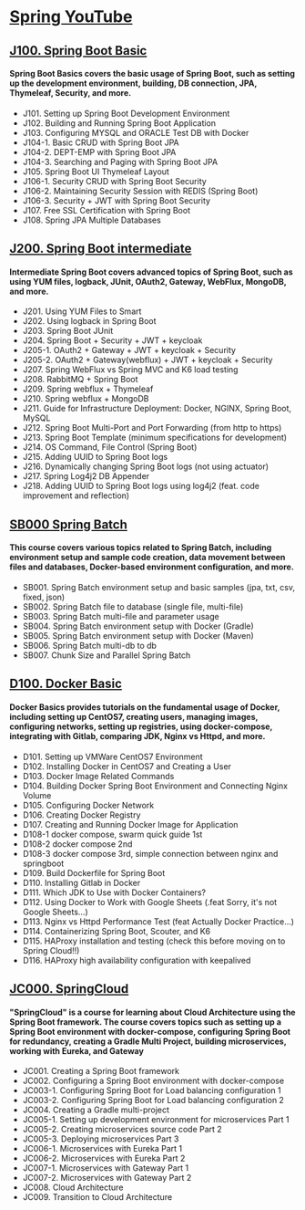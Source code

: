 # [Spring YouTube](https://www.youtube.com/channel/UCwySse_dh9rIxh2aJTgmvLw)

## [J100. Spring Boot Basic](https://www.youtube.com/playlist?list=PLogzC_RPf25E-mfrKvl6jWHU8r1jxCZgq)
#### Spring Boot Basics covers the basic usage of Spring Boot, such as setting up the development environment, building, DB connection, JPA, Thymeleaf, Security, and more.
- J101. Setting up Spring Boot Development Environment
- J102. Building and Running Spring Boot Application
- J103. Configuring MYSQL and ORACLE Test DB with Docker
- J104-1. Basic CRUD with Spring Boot JPA
- J104-2. DEPT-EMP with Spring Boot JPA
- J104-3. Searching and Paging with Spring Boot JPA
- J105. Spring Boot UI Thymeleaf Layout
- J106-1. Security CRUD with Spring Boot Security
- J106-2. Maintaining Security Session with REDIS (Spring Boot)
- J106-3. Security + JWT with Spring Boot Security
- J107. Free SSL Certification with Spring Boot
- J108. Spring JPA Multiple Databases

## [J200. Spring Boot intermediate](https://www.youtube.com/playlist?list=PLogzC_RPf25FXvkWEK4IafUylvWCkPI8i)
#### Intermediate Spring Boot covers advanced topics of Spring Boot, such as using YUM files, logback, JUnit, OAuth2, Gateway, WebFlux, MongoDB, and more.
- J201. Using YUM Files to Smart
- J202. Using logback in Spring Boot
- J203. Spring Boot JUnit
- J204. Spring Boot + Security + JWT + keycloak 
- J205-1. OAuth2 + Gateway + JWT + keycloak + Security
- J205-2. OAuth2 + Gateway(webflux) + JWT + keycloak + Security 
- J207. Spring WebFlux vs Spring MVC and K6 load testing
- J208. RabbitMQ + Spring Boot
- J209. Spring webflux + Thymeleaf
- J210. Spring webflux + MongoDB
- J211. Guide for Infrastructure Deployment: Docker, NGINX, Spring Boot, MySQL
- J212. Spring Boot Multi-Port and Port Forwarding (from http to https)
- J213. Spring Boot Template (minimum specifications for development)
- J214. OS Command, File Control (Spring Boot)
- J215. Adding UUID to Spring Boot logs
- J216. Dynamically changing Spring Boot logs (not using actuator)
- J217. Spring Log4j2 DB Appender
- J218. Adding UUID to Spring Boot logs using log4j2 (feat. code improvement and reflection)

## [SB000 Spring Batch](https://www.youtube.com/playlist?list=PLogzC_RPf25HRSG9aO7qKrwbT-EecUMMR)
#### This course covers various topics related to Spring Batch, including environment setup and sample code creation, data movement between files and databases, Docker-based environment configuration, and more.
- SB001. Spring Batch environment setup and basic samples (jpa, txt, csv, fixed, json)
- SB002. Spring Batch file to database (single file, multi-file)
- SB003. Spring Batch multi-file and parameter usage
- SB004. Spring Batch environment setup with Docker (Gradle)
- SB005. Spring Batch environment setup with Docker (Maven)
- SB006. Spring Batch multi-db to db
- SB007. Chunk Size and Parallel Spring Batch

## [D100. Docker Basic](https://www.youtube.com/playlist?list=PLogzC_RPf25Fx3eNZzxLVw3dOL7r4XIUk)
#### Docker Basics provides tutorials on the fundamental usage of Docker, including setting up CentOS7, creating users, managing images, configuring networks, setting up registries, using docker-compose, integrating with Gitlab, comparing JDK, Nginx vs Httpd, and more.
- D101. Setting up VMWare CentOS7 Environment
- D102. Installing Docker in CentOS7 and Creating a User
- D103. Docker Image Related Commands
- D104. Building Docker Spring Boot Environment and Connecting Nginx Volume
- D105. Configuring Docker Network
- D106. Creating Docker Registry
- D107. Creating and Running Docker Image for Application
- D108-1 docker compose, swarm quick guide 1st
- D108-2 docker compose 2nd 
- D108-3 docker compose 3rd, simple connection between nginx and springboot
- D109. Build Dockerfile for Spring Boot
- D110. Installing Gitlab in Docker
- D111. Which JDK to Use with Docker Containers?
- D112. Using Docker to Work with Google Sheets (.feat Sorry, it's not Google Sheets...)
- D113. Nginx vs Httpd Performance Test (feat Actually Docker Practice...)
- D114. Containerizing Spring Boot, Scouter, and K6
- D115. HAProxy installation and testing (check this before moving on to Spring Cloud!!)
- D116. HAProxy high availability configuration with keepalived

## [JC000. SpringCloud](https://www.youtube.com/playlist?list=PLogzC_RPf25E9qprqOIDTzwZ24PuEf-1v)
#### "SpringCloud" is a course for learning about Cloud Architecture using the Spring Boot framework. The course covers topics such as setting up a Spring Boot environment with docker-compose, configuring Spring Boot for redundancy, creating a Gradle Multi Project, building microservices, working with Eureka, and Gateway 
- JC001. Creating a Spring Boot framework 
- JC002. Configuring a Spring Boot environment with docker-compose 
- JC003-1. Configuring Spring Boot for Load balancing configuration 1
- JC003-2. Configuring Spring Boot for Load balancing configuration 2 
- JC004. Creating a Gradle multi-project
- JC005-1. Setting up development environment for microservices Part 1
- JC005-2. Creating microservices source code Part 2
- JC005-3. Deploying microservices Part 3
- JC006-1. Microservices with Eureka Part 1 
- JC006-2. Microservices with Eureka Part 2 
- JC007-1. Microservices with Gateway Part 1
- JC007-2. Microservices with Gateway Part 2
- JC008. Cloud Architecture
- JC009. Transition to Cloud Architecture